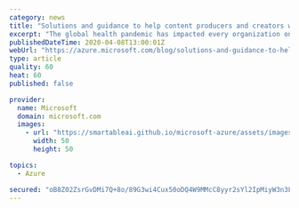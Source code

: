 ```yaml
---
category: news
title: "Solutions and guidance to help content producers and creators work remotely"
excerpt: "The global health pandemic has impacted every organization on the planet—no matter the size—their employees, and the customers they serve. The emphasis on social distancing and shelter in place orders have disrupted virtually every industry and form of business. The Media & Entertainment (M&E) industry"
publishedDateTime: 2020-04-08T13:00:01Z
webUrl: "https://azure.microsoft.com/blog/solutions-and-guidance-to-help-content-producers-and-creators-work-remotely/"
type: article
quality: 60
heat: 60
published: false

provider:
  name: Microsoft
  domain: microsoft.com
  images:
    - url: "https://smartableai.github.io/microsoft-azure/assets/images/organizations/microsoft.com-50x50.jpg"
      width: 50
      height: 50

topics:
  - Azure

secured: "oB8Z02ZsrGvDMi7Q+8o/89G3wi4Cux50oDQ4W9MMcC8yyr2sYl2IpMiyW3n3LzyMH0IO01BlqFpaqR3z68BlgBb5cmTEpkdwM4elQLHYtdquMJD91ZfnwewZRvyPmRHKtdPoweTfBZ5Mh4f89cDTlxqKrB2dO5JSvYk9x8Ycwht/sCAmCQ/Upd0fow0qIIDPCSY5vz4zJvHvB936FlbnIbyVaD7E+r5YZ99iufI1XvOcZmO3c5rKNcmnPw34hMlZbu3sW+x39H9TtUgQkr6/cwXY5kw/Ux4w0aoLNHWhrq+Ewmh1EZaKXhdP3VeT865IgQKNFbogp7JWWQ97LkTICA==;cUGgZ+GaZlTYavyyLzcM5g=="
---
```


